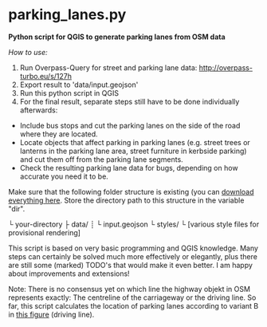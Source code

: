 # parking_lanes.py
**Python script for QGIS to generate parking lanes from OSM data**

*How to use:*
1. Run Overpass-Query for street and parking lane data: http://overpass-turbo.eu/s/127h
2. Export result to 'data/input.geojson'
3. Run this python script in QGIS
4. For the final result, separate steps still have to be done individually afterwards:
* Include bus stops and cut the parking lanes on the side of the road where they are located.
* Locate objects that affect parking in parking lanes (e.g. street trees or lanterns in the parking lane area, street furniture in kerbside parking) and cut them off from the parking lane segments.
* Check the resulting parking lane data for bugs, depending on how accurate you need it to be.

Make sure that the following folder structure is existing (you can [download everything here](https://github.com/SupaplexOSM/strassenraumkarte-neukoelln/tree/main/scripts). Store the directory path to this structure in the variable "dir".

└ your-directory
 ├ data/
 ┊ └ input.geojson
 └ styles/
   └ \[various style files for provisional rendering\]

This script is based on very basic programming and QGIS knowledge. Many steps can certainly be solved much more effectively or elegantly, plus there are still some (marked) TODO's that would make it even better. I am happy about improvements and extensions!

Note: There is no consensus yet on which line the highway objekt in OSM represents exactly: The centreline of the carriageway or the driving line. So far, this script calculates the location of parking lanes according to variant B in [this figure](https://wiki.openstreetmap.org/wiki/File:Highway_representation.png) (driving line).
